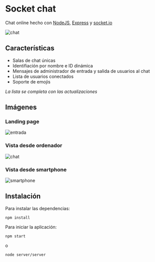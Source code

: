# Socket chat
Chat online hecho con [NodeJS](https://nodejs.org/en/), [Express](https://expressjs.com/es/) y [socket.io](https://socket.io/)

![chat](https://i.imgur.com/aCH9c4s.png)

## Características
- Salas de chat únicas
- Identifiación por nombre e ID dinámica
- Mensajes de administrador de entrada y salida de usuarios al chat
- Lista de usuarios conectados
- Soporte de emojis

*La lista se completa con las actualizaciones*

## Imágenes

### Landing page
![entrada](https://i.imgur.com/bFWT1Ib.png)

### Vista desde ordenador
![chat](https://i.imgur.com/aCH9c4s.png)

### Vista desde smartphone
![smartphone](https://i.imgur.com/JzAhPEB.png)

## Instalación
Para instalar las dependencias:
```
npm install
```

Para iniciar la aplicación:
```
npm start
```

o

```
node server/server
```
